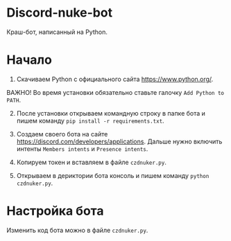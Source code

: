 # Discord-nuke-bot
Краш-бот, написанный на Python.

# Начало
1. Скачиваем Python с официального сайта https://www.python.org/.

ВАЖНО! Во время установки обязательно ставьте галочку ```Add Python to PATH```.

2. После установки открываем командную строку в папке бота и пишем команду
```pip install -r requirements.txt```.


3. Создаем своего бота на сайте https://discord.com/developers/applications. Дальше нужно включить интенты ```Members intents``` и ```Presence intents```.

4. Копируем токен и вставляем в файле ```czdnuker.py```.

5. Открываем в дериктории бота консоль и пишем команду
```python czdnuker.py```.

# Настройка бота
Изменить код бота можно в файле ```czdnuker.py```.

